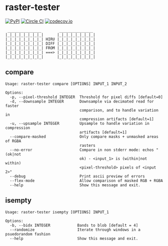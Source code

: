 
# raster-tester

[![PyPI](https://img.shields.io/pypi/v/raster-tester.svg)]() [![Circle CI](https://circleci.com/gh/mapbox/raster-tester.svg?style=shield&circle-token=b160fc4bebd1e032df32fe8c4aff4bbea685701d)](https://circleci.com/gh/mapbox/raster-tester) [![codecov.io](https://codecov.io/github/mapbox/raster-tester/coverage.svg?branch=master&token=Gz7rJmDH5d)](https://codecov.io/github/mapbox/raster-tester?branch=master)

```
 _______________        _______________
|_|_|_|_|_|_|_|_|      |_|_|_|_|_|_|_|_|
|_|_|_|_|_|_|_|_| HIRU |_|_|_|_|_|_|_|_|
|_|_|_|_|_|_|_|_| DIFF |_|_|_|_|_|_|_|_|
|_|_|_|_|_|_|_|_| FROM |_|_|_|_|_|_|_|_|
|_|_|_|_|_|_|_|_| ===> |_|_|_|_|_|_|_|_|
|_|_|_|_|_|_|_|_|      |_|_|_|_|_|_|_|_|

```

## compare

```
Usage: raster-tester compare [OPTIONS] INPUT_1 INPUT_2

Options:
  -p, --pixel-threshold INTEGER  Threshold for pixel diffs [default=0]
  -d, --downsample INTEGER       Downsample via decimated read for faster
                                 comparison, and to handle variation in
                                 compression artifacts [default=1]
  -u, --upsample INTEGER         Upsample to handle variation in compression
                                 artifacts [default=1]
  --compare-masked               Only compare masks + unmasked areas of RGBA
                                 rasters
  --no-error                     Compare in non stderr mode: echos "(ok|not
                                 ok) - <input_1> is (within|not within)
                                 <pixel-threshold> pixels of <input 2>"
  --debug                        Print ascii preview of errors
  --flex-mode                    Allow comparison of masked RGB + RGBA
  --help                         Show this message and exit.
```

## isempty
```
Usage: raster-tester isempty [OPTIONS] INPUT_1

Options:
  -b, --bidx INTEGER            Bands to blob [default = 4]
  --randomize                   Iterate through windows in a psuedorandom fashion
  --help                        Show this message and exit.
```
